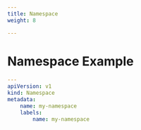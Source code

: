 ```yaml
---
title: Namespace
weight: 8

---
```

# Namespace Example

```yaml
---
apiVersion: v1
kind: Namespace
metadata:
    name: my-namespace
    labels:
        name: my-namespace
```
